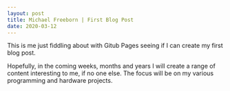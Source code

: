 ```yaml
---
layout: post
title: Michael Freeborn | First Blog Post
date: 2020-03-12
---
```

This is me just fiddling about with Gitub Pages seeing if I can create my first blog post.

Hopefully, in the coming weeks, months and years I will create a range of content interesting to me, if no one else. The focus will be on my various programming and hardware projects. 
